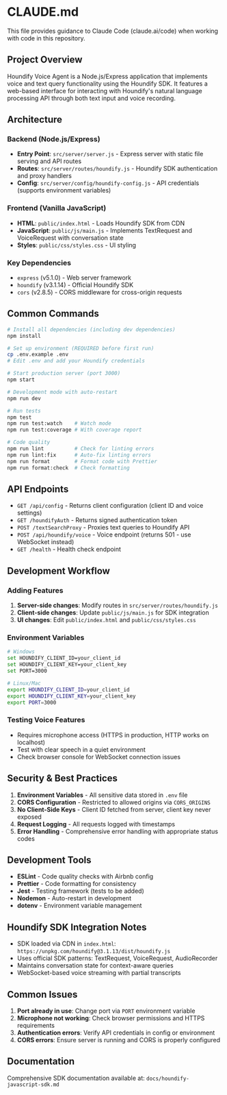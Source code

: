 # CLAUDE.md

This file provides guidance to Claude Code (claude.ai/code) when working with code in this repository.

## Project Overview

Houndify Voice Agent is a Node.js/Express application that implements voice and text query functionality using the Houndify SDK. It features a web-based interface for interacting with Houndify's natural language processing API through both text input and voice recording.

## Architecture

### Backend (Node.js/Express)
- **Entry Point**: `src/server/server.js` - Express server with static file serving and API routes
- **Routes**: `src/server/routes/houndify.js` - Houndify SDK authentication and proxy handlers
- **Config**: `src/server/config/houndify-config.js` - API credentials (supports environment variables)

### Frontend (Vanilla JavaScript)
- **HTML**: `public/index.html` - Loads Houndify SDK from CDN
- **JavaScript**: `public/js/main.js` - Implements TextRequest and VoiceRequest with conversation state
- **Styles**: `public/css/styles.css` - UI styling

### Key Dependencies
- `express` (v5.1.0) - Web server framework
- `houndify` (v3.1.14) - Official Houndify SDK
- `cors` (v2.8.5) - CORS middleware for cross-origin requests

## Common Commands

```bash
# Install all dependencies (including dev dependencies)
npm install

# Set up environment (REQUIRED before first run)
cp .env.example .env
# Edit .env and add your Houndify credentials

# Start production server (port 3000)
npm start

# Development mode with auto-restart
npm run dev

# Run tests
npm test
npm run test:watch    # Watch mode
npm run test:coverage # With coverage report

# Code quality
npm run lint          # Check for linting errors
npm run lint:fix      # Auto-fix linting errors
npm run format        # Format code with Prettier
npm run format:check  # Check formatting
```

## API Endpoints

- `GET /api/config` - Returns client configuration (client ID and voice settings)
- `GET /houndifyAuth` - Returns signed authentication token
- `POST /textSearchProxy` - Proxies text queries to Houndify API
- `POST /api/houndify/voice` - Voice endpoint (returns 501 - use WebSocket instead)
- `GET /health` - Health check endpoint

## Development Workflow

### Adding Features
1. **Server-side changes**: Modify routes in `src/server/routes/houndify.js`
2. **Client-side changes**: Update `public/js/main.js` for SDK integration
3. **UI changes**: Edit `public/index.html` and `public/css/styles.css`

### Environment Variables
```bash
# Windows
set HOUNDIFY_CLIENT_ID=your_client_id
set HOUNDIFY_CLIENT_KEY=your_client_key
set PORT=3000

# Linux/Mac
export HOUNDIFY_CLIENT_ID=your_client_id
export HOUNDIFY_CLIENT_KEY=your_client_key
export PORT=3000
```

### Testing Voice Features
- Requires microphone access (HTTPS in production, HTTP works on localhost)
- Test with clear speech in a quiet environment
- Check browser console for WebSocket connection issues

## Security & Best Practices

1. **Environment Variables** - All sensitive data stored in `.env` file
2. **CORS Configuration** - Restricted to allowed origins via `CORS_ORIGINS`
3. **No Client-Side Keys** - Client ID fetched from server, client key never exposed
4. **Request Logging** - All requests logged with timestamps
5. **Error Handling** - Comprehensive error handling with appropriate status codes

## Development Tools

- **ESLint** - Code quality checks with Airbnb config
- **Prettier** - Code formatting for consistency
- **Jest** - Testing framework (tests to be added)
- **Nodemon** - Auto-restart in development
- **dotenv** - Environment variable management

## Houndify SDK Integration Notes

- SDK loaded via CDN in `index.html`: `https://unpkg.com/houndify@3.1.13/dist/houndify.js`
- Uses official SDK patterns: TextRequest, VoiceRequest, AudioRecorder
- Maintains conversation state for context-aware queries
- WebSocket-based voice streaming with partial transcripts

## Common Issues

1. **Port already in use**: Change port via `PORT` environment variable
2. **Microphone not working**: Check browser permissions and HTTPS requirements
3. **Authentication errors**: Verify API credentials in config or environment
4. **CORS errors**: Ensure server is running and CORS is properly configured

## Documentation

Comprehensive SDK documentation available at: `docs/houndify-javascript-sdk.md`